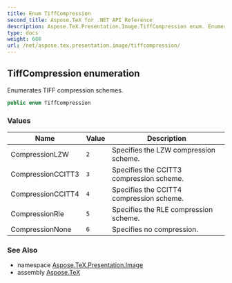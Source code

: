 ```yaml
---
title: Enum TiffCompression
second_title: Aspose.TeX for .NET API Reference
description: Aspose.TeX.Presentation.Image.TiffCompression enum. Enumerates TIFF compression schemes
type: docs
weight: 680
url: /net/aspose.tex.presentation.image/tiffcompression/
---
```

## TiffCompression enumeration

Enumerates TIFF compression schemes.

```csharp
public enum TiffCompression
```

### Values

| Name | Value | Description |
| --- | --- | --- |
| CompressionLZW | `2` | Specifies the LZW compression scheme. |
| CompressionCCITT3 | `3` | Specifies the CCITT3 compression scheme. |
| CompressionCCITT4 | `4` | Specifies the CCITT4 compression scheme. |
| CompressionRle | `5` | Specifies the RLE compression scheme. |
| CompressionNone | `6` | Specifies no compression. |

### See Also

* namespace [Aspose.TeX.Presentation.Image](../../aspose.tex.presentation.image/)
* assembly [Aspose.TeX](../../)


